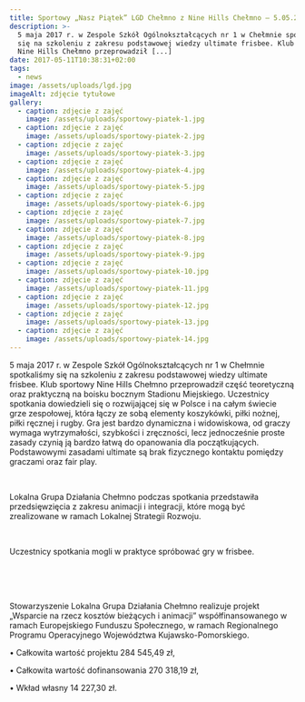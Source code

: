 ```yaml
---
title: Sportowy „Nasz Piątek” LGD Chełmno z Nine Hills Chełmno – 5.05.2017
description: >-
  5 maja 2017 r. w Zespole Szkół Ogólnokształcących nr 1 w Chełmnie spotkaliśmy
  się na szkoleniu z zakresu podstawowej wiedzy ultimate frisbee. Klub sportowy
  Nine Hills Chełmno przeprowadził [...]
date: 2017-05-11T10:38:31+02:00
tags:
  - news
image: /assets/uploads/lgd.jpg
imageAlt: zdjęcie tytułowe
gallery:
  - caption: zdjęcie z zajęć
    image: /assets/uploads/sportowy-piatek-1.jpg
  - caption: zdjęcie z zajęć
    image: /assets/uploads/sportowy-piatek-2.jpg
  - caption: zdjęcie z zajęć
    image: /assets/uploads/sportowy-piatek-3.jpg
  - caption: zdjęcie z zajęć
    image: /assets/uploads/sportowy-piatek-4.jpg
  - caption: zdjęcie z zajęć
    image: /assets/uploads/sportowy-piatek-5.jpg
  - caption: zdjęcie z zajęć
    image: /assets/uploads/sportowy-piatek-6.jpg
  - caption: zdjęcie z zajęć
    image: /assets/uploads/sportowy-piatek-7.jpg
  - caption: zdjęcie z zajęć
    image: /assets/uploads/sportowy-piatek-8.jpg
  - caption: zdjęcie z zajęć
    image: /assets/uploads/sportowy-piatek-9.jpg
  - caption: zdjęcie z zajęć
    image: /assets/uploads/sportowy-piatek-10.jpg
  - caption: zdjęcie z zajęć
    image: /assets/uploads/sportowy-piatek-11.jpg
  - caption: zdjęcie z zajęć
    image: /assets/uploads/sportowy-piatek-12.jpg
  - caption: zdjęcie z zajęć
    image: /assets/uploads/sportowy-piatek-13.jpg
  - caption: zdjęcie z zajęć
    image: /assets/uploads/sportowy-piatek-14.jpg
---
```

5 maja 2017 r. w Zespole Szkół Ogólnokształcących nr 1 w Chełmnie spotkaliśmy się na szkoleniu z zakresu podstawowej wiedzy ultimate frisbee. Klub sportowy Nine Hills Chełmno przeprowadził część teoretyczną oraz praktyczną na boisku bocznym Stadionu Miejskiego. Uczestnicy spotkania dowiedzieli się o rozwijającej się w Polsce i na całym świecie grze zespołowej, która łączy ze sobą  elementy koszykówki, piłki nożnej, piłki ręcznej i rugby. Gra jest bardzo dynamiczna i widowiskowa, od graczy wymaga wytrzymałości, szybkości i zręczności, lecz jednocześnie proste zasady czynią ją bardzo łatwą do opanowania dla początkujących. Podstawowymi zasadami ultimate są brak fizycznego kontaktu pomiędzy graczami oraz fair play. 

<br>

Lokalna Grupa Działania Chełmno podczas spotkania przedstawiła przedsięwzięcia z zakresu animacji i integracji, które mogą być zrealizowane w ramach Lokalnej Strategii Rozwoju.

<br>

Uczestnicy spotkania mogli w praktyce spróbować gry w frisbee.

<br>

<br>

<br>

Stowarzyszenie Lokalna Grupa Działania Chełmno realizuje projekt „Wsparcie na rzecz kosztów bieżących i animacji” współfinansowanego w ramach Europejskiego Funduszu Społecznego, w ramach Regionalnego Programu Operacyjnego Województwa Kujawsko-Pomorskiego.

• Całkowita wartość projektu 284 545,49 zł,

• Całkowita wartość dofinansowania 270 318,19 zł,

• Wkład własny 14 227,30 zł.
